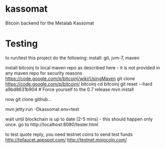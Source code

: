 kassomat
========

Bitcoin backend for the Metalab Kassomat

Testing
=======

to run/test this project do the following:
install: git, jvm-7, maven

install bitcoinj to local maven repo as described here - it is not provided in any maven repo for security reasons
https://code.google.com/p/bitcoinj/wiki/UsingMaven
git clone https://code.google.com/p/bitcoinj/ bitcoinj
cd bitcoinj
git reset --hard a9bd8631b904     # Force yourself to the 0.7 release
mvn install

now
git clone github...

mvn jetty:run -Dkassomat.env=test

wait until blockchain is up to date (2-5 mins)  - this should happen only once.
go to
http://localhost:8080/tester.html

to test quote reply, you need testnet coins to send test funds
http://tpfaucet.appspot.com/
http://testnet.mojocoin.com/
